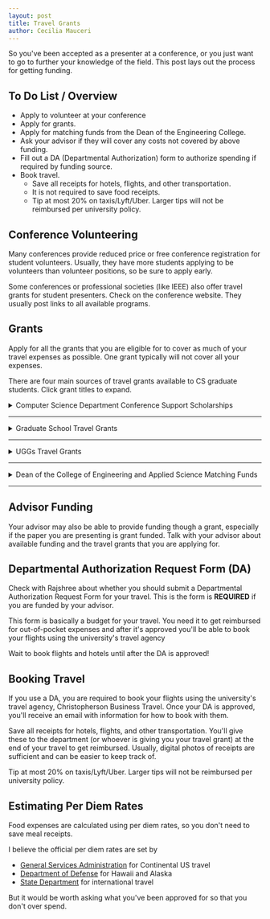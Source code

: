 ```yaml
---
layout: post
title: Travel Grants
author: Cecilia Mauceri
---
```


So you've been accepted as a presenter at a conference, or you just want to go to further your knowledge of the field. This post lays out the process for getting funding.  

## To Do List / Overview

- Apply to volunteer at your conference
- Apply for grants. 
- Apply for matching funds from the Dean of the Engineering College.
- Ask your advisor if they will cover any costs not covered by above funding.
- Fill out a DA (Departmental Authorization) form to authorize spending if required by funding source.
- Book travel. 
	- Save all receipts for hotels, flights, and other transportation. 
	- It is not required to save food receipts. 
	- Tip at most 20% on taxis/Lyft/Uber. Larger tips will not be reimbursed per university policy.

## Conference Volunteering
Many conferences provide reduced price or free conference registration for student volunteers. Usually, they have more students applying to be volunteers than volunteer positions, so be sure to apply early.

Some conferences or professional societies (like IEEE) also offer travel grants for student presenters. Check on the conference website. They usually post links to all available programs.  

## Grants
Apply for all the grants that you are eligible for to cover as much of your travel expenses as possible. One grant typically will not cover all your expenses. 

There are four main sources of travel grants available to CS graduate students. Click grant titles to expand.

<details><summary markdown="span">Computer Science Department Conference Support Scholarships </summary>
<div class="tip" markdown="1"> 

**[Website](https://www.colorado.edu/cs/current-students/graduate-students/funding-opportunities)**

Cycle :

- Rolling basis throughout academic year until funds are exhausted

Amount : 

- $300 - $1,000

Eligibility :

- Must be presenting a paper
- Fill out and submit [Department Conference Support Scholarship form](https://www.colorado.edu/cs/sites/default/files/attached-files/dept_conference_scholarship_application_0.pdf) to [Rajshree](mailto:Rajshree.shrestha@colorado.edu)
- Have faculty advisor send [Rajshree](mailto:Rajshree.shrestha@colorado.edu) an email attesting to the quality of the conference (e.g., top tier, acceptance rate, stature) and whether you will be presenting a paper.
- Priority given to students presenting at national CS meetings
- Students can receive funding once per year

</div>
</details>

-----------

<details><summary markdown="span">Graduate School Travel Grants</summary>
<div class="tip" markdown="1">

**[Website](https://www.colorado.edu/graduateschool/awards#Grad_Travel_Grant)**

Cycle : 

This application for travel occurring 9/1/19-12/31/19 will be open: July 17-18, 2019
This application for travel occurring 1/1/20-3/31/20 will be open: November 13-14, 2019
This application for travel occurring 4/1/20-8/31/20 will be open: March 11-12, 2020

- July applications fund travel between September 1, 2019 and December 31, 2019
- November applications fund travel between January 1, 2019 and March 31, 2019
- March applications fund travel between April 1, 2020 and August 31, 2020

Deadline :

- Application is always only open for 48 hours, midnight to midnight
	- July 17-18, 2019
	- November 13-14, 2019
	- March 11-12, 2020

Amount :

- $300 for US conferences
- $500 for international conference

Eligibility :

- Cannot have received travel funding during the last application cycle
- Masters students can receive travel funding once
- PhD students can receive funding twice

</div>
</details>

------------

<details><summary markdown="span">UGGs Travel Grants</summary>
<div class="tip" markdown="1">

**[Website](https://www.colorado.edu/uggs/grants)**

Cycle :

- Fall applications fund travel between August 15th, 2018 and March 1st, 2019
- Spring applications fund travel between March 1st, 2019 and September 1st, 2019

Deadlines : 

- Fall - September 14th 2018 at 5pm
- Spring - TBA

Amount : 

- <= $300 for North American travel only (US, Canada, Mexico)

Eligibility :

- International students check [here](https://orgsync.com/149529/files/1490222/show)
- Students can only receive travel funding once.

</div>
</details>

-----------

<details><summary markdown="span">Dean of the College of Engineering and Applied Science Matching Funds</summary>
<div class="tip" markdown="1">

**[Website](https://www.colorado.edu/engineering-facultystaff/sites/default/files/attached-files/deans_matching_grant_for_student_travel.pdf)**

Cycle :

- Rolling basis throughout academic year until funds are exhausted

Deadline :

- 2 weeks prior to travel

Amount : 

- <=$300 for North American travel
- <=$400 for international travel

Eligibility :

- Must be presenting a paper
- Must have applied for the Graduate School Travel Grant and **have been denied**
- Must be receiving funding from the department or your advisor
- Students can receive funding once per year

</div>
</details>

---------

## Advisor Funding
Your advisor may also be able to provide funding though a grant, especially if the paper you are presenting is grant funded. Talk with your advisor about available funding and the travel grants that you are applying for. 

## Departmental Authorization Request Form (DA)
Check with Rajshree about whether you should submit a Departmental Authorization Request Form for your travel. This is the form is **REQUIRED** if you are funded by your advisor. 

This form is basically a budget for your travel. You need it to get reimbursed for out-of-pocket expenses and after it's approved you'll be able to book your flights using the university's travel agency

Wait to book flights and hotels until after the DA is approved!

## Booking Travel
If you use a DA, you are required to book your flights using the university's travel agency, Christopherson Business Travel. Once your DA is approved, you'll receive an email with information for how to book with them.

Save all receipts for hotels, flights, and other transportation. You'll give these to the department (or whoever is giving you your travel grant) at the end of your travel to get reimbursed. Usually, digital photos of receipts are sufficient and can be easier to keep track of.

Tip at most 20% on taxis/Lyft/Uber. Larger tips will not be reimbursed per university policy.

## Estimating Per Diem Rates
Food expenses are calculated using per diem rates, so you don't need to save meal receipts. 

I believe the official per diem rates are set by 

- [General Services Administration](https://www.gsa.gov/travel/plan-book/per-diem-rates) for Continental US travel 
- [Department of Defense](https://www.defensetravel.dod.mil/site/perdiemCalc.cfm) for Hawaii and Alaska 
- [State Department](https://aoprals.state.gov/content.asp?content_id=184&menu_id=78) for international travel

But it would be worth asking what you've been approved for so that you don't over spend.
